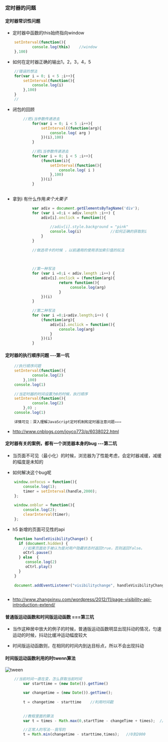 

### 定时器的问题


#### 定时器常识性问题

- 定时器中函数的this始终指向window

```js
	setInterval(function(){
			console.log(this)    //window
	},100)
```

- 如何在定时器正确的输出1，2，3，4，5

```js
	//错误的想法
	for(var i = 0; i < 5 ;i++){
		setInterval(function(){
			console.log(i)
		},100)
	}
	//
```
- 闭包的回顾

```js
		//把i当参数传递进去
			for(var i = 0; i < 5 ;i++){
				setInterval((function(arg){
					console.log( arg )
				})(i),100)
			}
			
			//把i当参数传递进去
			for(var i = 0; i < 5 ;i++){
				(function(i){
					setInterval(function(){
					    console.log( i )
 				    },100)
				})(i)
			}
	
```
-  拿到i 有什么作用*来个大栗子*

```js
			var adiv = document.getElementsByTagName('div');
			for (var i =0;i < adiv.length ;i++) {
				adiv[i].onclick = function(){
					
					//adiv[i].style.background = "pink"
					console.log(i)             //如何正确的获取到i
				}
			}
			
			//做选项卡的时候 ，以前通用的使用添加索引值的玩法  
			
			
			
			//第一种写法
			for (var i =0;i < adiv.length ;i++) {
				adiv[i].onclick = (function(arg){
						return function(){
							 console.log(arg)
						}
				})(i)
			}
			
			//第二种写法
			for (var i =0;i<adiv.length;i++) {
				(function(arg){
					adiv[i].onclick = function(){
						console.log(arg)
					}
				})(i)
			}

```



#### 定时器的执行顺序问题  ---第一坑

```js
	//执行顺序问题
	setInterval(function(){
			console.log(2)
		},100)
	console.log(1)	
	
	//当定时器的时间设置为0的时候，执行顺序
	setInterval(function(){
			console.log(2)
		},0) ; 
	console.log(1)	
	
	详情可见：深入理解JavaScript定时机制和定时器注意问题===
```

- http://www.cnblogs.com/joyco773/p/6038022.html

#### 定时器有关的案例，都有一个浏览器本身的bug    ---第二坑

- 当页面不可见（最小化）的时候，浏览器为了性能考虑，会定时器减缓，减缓的幅度是未知的

- 如何解决这个bug呢

```js
	window.onfocus = function(){
		console.log(1);
		timer = setInterval(handle,2000);
	};
	
	window.onblur = function(){
		console.log(2);
		clearInterval(timer);
	};
```

- h5 新增的页面可见性的api

```js
	function handleVisibilityChange() {
	  if (document.hidden) {
	  	//如果页面处于被认为是对用户隐藏状态时返回true，否则返回false。
	 	oCtrl.pause()
	  } else  {
	     console.log(2)
	     oCtrl.play()
	  }
	}
	
	document.addEventListener("visibilitychange", handleVisibilityChange, false);
	
```

- http://www.zhangxinxu.com/wordpress/2012/11/page-visibility-api-introduction-extend/



#### 普通版运动函数和时间版运动函数 ===第三坑

- 当作这种居中放大的例子的时候，普通版运动函数明显出现抖动的情况，匀速运动的时候，抖动比缓冲运动幅度较大

- 时间版运动函数则，在相同的时间内到达目标点，所以不会出现抖动

#### 时间版运动函数利用的时twenn算法

![tween](1.png)


```js
    //当前时间一直在变，怎么获取当前时间
    	var starttime = (new Date()).getTime()
    	
		var changetime = (new Date()).getTime();
		
		t = changetime - starttime    //利用时间戳
		
		
		//教程里面的算法
		var t = times - Math.max(0,startTime - changeTime + times);  //0到2000

		//正常人的写法--我写的
		t = Math.min(changetime - starttime,times);   //0到2000
		
```
